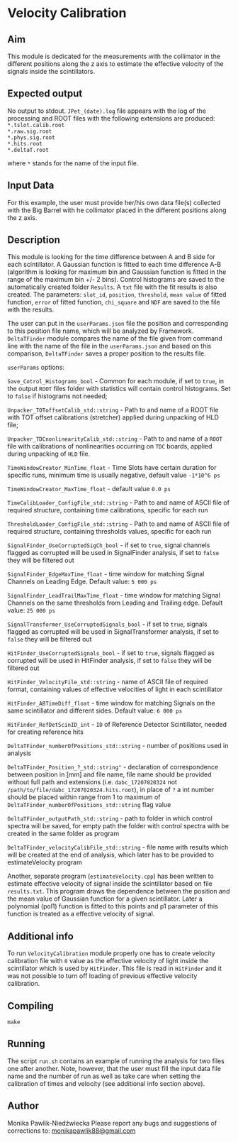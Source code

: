 # Velocity Calibration

## Aim
This module is dedicated for the measurements with the collimator in the different positions along the z axis to estimate the effective velocity of the signals inside the scintillators.

## Expected output
No output to stdout.
`JPet_(date).log` file appears with the log of the processing and ROOT files with the following extensions are produced:  
`*.tslot.calib.root`  
`*.raw.sig.root`  
`*.phys.sig.root`  
`*.hits.root`  
`*.deltaT.root`  

where `*` stands for the name of the input file.

## Input Data
For this example, the user must provide her/his own data file(s) collected with the Big Barrel with he collimator placed in the different positions along the z axis.

## Description
This module is looking for the time difference between A and B side for each scintillator. A Gaussian function is fitted to each time difference A-B (algorithm is looking for maximum bin and Gaussian function is fitted in the range of the maximum bin +/- 2 bins). Control histograms are saved to the automatically created folder `Results`. A `txt` file with the fit results is also created. The parameters: `slot_id`, `position`, `threshold`, `mean value` of fitted function, `error` of fitted function, `chi_square` and `NDF` are saved to the file with the results.

The user can put in the `userParams.json` file the position and corresponding to this position file name, which will be analyzed by Framework. `DeltaTFinder` module compares the name of the file given from command line with the name of the file in the `userParams.json` and based on this comparison, `DeltaTFinder` saves a proper position to the results file. 

`userParams` options:

`Save_Cotrol_Histograms_bool` - Common for each module, if set to `true`, in the output `ROOT` files folder with statistics will contain control histograms. Set to `false` if histograms not needed;

`Unpacker_TOToffsetCalib_std::string` - Path to and name of a ROOT file with TOT offset calibrations (stretcher) applied during unpacking of HLD file;

`Unpacker_TDCnonlinearityCalib_std::string` - Path to and name of a `ROOT` file with calibrations of nonlinearities occurring on `TDC` boards, applied during unpacking of `HLD` file.

`TimeWindowCreator_MinTime_float` - Time Slots have certain duration for specific runs, minimum time is usually negative, default value `-1*10^6 ps`

`TimeWindowCreator_MaxTime_float` - default value `0.0 ps`

`TimeCalibLoader_ConfigFile_std::string` - Path to and name of ASCII file of required structure, containing time calibrations, specific for each run

`ThresholdLoader_ConfigFile_std::string` - Path to and name of ASCII file of required structure, containing thresholds values, specific for each run

`SignalFinder_UseCorruptedSigCh_bool` - if set to `true`, signal channels flagged as corrupted will be used in SignalFinder analysis, if set to `false` they will be filtered out

`SignalFinder_EdgeMaxTime_float` - time window for matching Signal Channels on Leading Edge. Default value: `5 000 ps`

`SignalFinder_LeadTrailMaxTime_float` - time window for matching Signal Channels on the same thresholds from Leading and Trailing edge. Default value: `25 000 ps`

`SignalTransformer_UseCorruptedSignals_bool` - if set to `true`, signals flagged as corrupted will be used in SignalTransformer analysis, if set to `false` they will be filtered out

`HitFinder_UseCorruptedSignals_bool` - if set to `true`, signals flagged as corrupted will be used in HitFinder analysis, if set to `false` they will be filtered out

`HitFinder_VelocityFile_std::string` - name of ASCII file of required format, containing values of effective velocities of light in each scintillator

`HitFinder_ABTimeDiff_float` - time window for matching Signals on the same scintillator and different sides. Default value: `6 000 ps`

`HitFinder_RefDetScinID_int` - `ID` of Reference Detector Scintillator, needed for creating reference hits

`DeltaTFinder_numberOfPositions_std::string` - number of positions used in analysis
  
`DeltaTFinder_Position_?_std::string"` - declaration of correspondence between position in [mm] and file name, file name should be provided without full path and extensions (i.e. `dabc_17207020324` not `/path/to/file/dabc_17207020324.hits.root`), in place of `?` a int number should be placed within range from 1 to maximum of `DeltaTFinder_numberOfPositions_std::string` flag value

`DeltaTFinder_outputPath_std::string` - path to folder in which control spectra will be saved, for empty path the folder with control spectra with be created in the same folder as program  

`DeltaTFinder_velocityCalibFile_std::string` - file name with results which will be created at the end of analysis, which later has to be provided to estimateVelocity program

Another, separate program (`estimateVelocity.cpp`) has been written to estimate effective velocity of signal inside the scintillator based on file `results.txt`. This program draws the dependence between the position and the mean value of Gaussian function for a given scintillator. Later a polynomial (pol1) function is fitted to this points and p1 parameter of this function is treated as a effective velocity of signal.

## Additional info
To run `VelocityCalibration` module properly one has to create velocity calibration file with `0` value as the effective velocity of light inside the scintillator which is used by `HitFinder`. This file is read in `HitFinder` and it was not possible to turn off loading of previous effective velocity calibration.

## Compiling
`make`

## Running
The script `run.sh` contains an example of running the analysis for two files one after another. Note, however, that the user must fill the input data file name and the number of run as well as take care when setting the calibration of times and velocity (see additional info section above).

## Author
Monika Pawlik-Niedźwiecka
Please report any bugs and suggestions of corrections to: [monikapawlik88@gmail.com](monikapawlik88@gmail.com)
